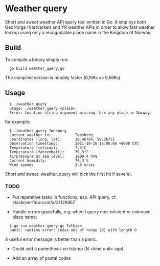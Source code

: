 # Weather query
Short and sweet weather API query tool written in Go. It employs both GeoNorge (Kartverket) and YR weather APIs in order to allow fast weather lookup using only a recognizable place name in the Kingdom of Norway.


## Build
To compile a binary simply run:
```
  go build weather_query.go
```
The compiled version is notably faster (0,168s vs 0,566s).

## Usage

```
  $ ./weather_query 
  Usage: ./weather_query <place>
  Error: Location string argument missing. Use any place in Norway.
```

for example:

```
  $ ./weather_query Tønsberg
  Current weather in:           Tønsberg
  Coordinates (long, lat):      10.40764, 59.26751
  Observation timestamp:        2021-10-26 18:00:00 +0000 UTC
  Temperature (celsius):        7.3°C
  Temperature (fahrenheit):     39.3°F
  Airpressure at sea level:     1009.4 hPa
  Current humidity:             76.3 %
  Wind speed:                   2.8 m/sec
```

Short and sweet. weather_query will pick the first hit if several.



### TODO
* Put repetetive tasks in functions, esp. API query, cf. stackoverflow.com/a/31129967

* Handle errors gracefully, e.g. when I query non-existent or unknown place name:
```
  $ go run weather_query.go Tolkien
  panic: runtime error: index out of range [0] with length 0
```
A useful error message is better than a panic.

* Could add a parenthesis on tstamp (N &lt;time unit> ago)

* Add an array of postal codes